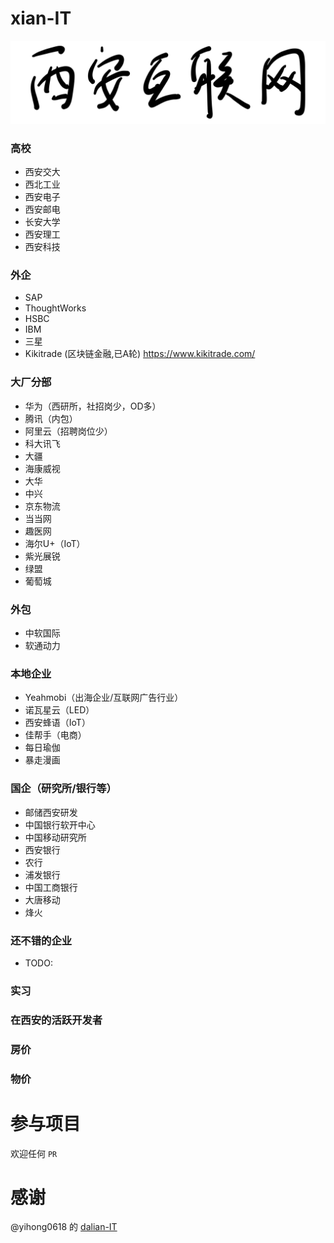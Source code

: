 # xian-IT

![](./welcome.svg)

### 高校

- 西安交大
- 西北工业
- 西安电子
- 西安邮电
- 长安大学
- 西安理工
- 西安科技

### 外企

- SAP
- ThoughtWorks
- HSBC
- IBM
- 三星
- Kikitrade (区块链金融,已A轮) https://www.kikitrade.com/

### 大厂分部

- 华为（西研所，社招岗少，OD多）
- 腾讯（内包）
- 阿里云（招聘岗位少）
- 科大讯飞
- 大疆
- 海康威视
- 大华
- 中兴
- 京东物流
- 当当网
- 趣医网
- 海尔U+（IoT）
- 紫光展锐
- 绿盟
- 葡萄城

### 外包

- 中软国际
- 软通动力

### 本地企业

- Yeahmobi（出海企业/互联网广告行业）
- 诺瓦星云（LED）
- 西安蜂语（IoT）
- 佳帮手（电商）
- 每日瑜伽
- 暴走漫画

### 国企（研究所/银行等）

- 邮储西安研发
- 中国银行软开中心
- 中国移动研究所
- 西安银行
- 农行
- 浦发银行
- 中国工商银行
- 大唐移动
- 烽火

### 还不错的企业

- TODO:

### 实习

### 在西安的活跃开发者

### 房价

### 物价

# 参与项目

欢迎任何 `PR`

# 感谢

@yihong0618 的 [dalian-IT](https://github.com/yihong0618/dalian-IT)
